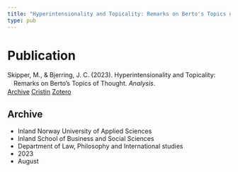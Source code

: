 ```yaml
---
title: "Hyperintensionality and Topicality: Remarks on Berto's Topics of Thought"
type: pub
---
```

<h1>Publication</h1>
<article id="csl-bib-container-R7FRNG2B" class="csl-bib-container">
  <div class="csl-bib-body" style="line-height: 1.35; padding-left: 1em; text-indent:-1em;">
  <div class="csl-entry">Skipper, M., &amp; Bjerring, J. C. (2023). Hyperintensionality and Topicality: Remarks on Berto&#x2019;s Topics of Thought. <i>Analysis</i>.</div>
</div>
  <div class="csl-bib-buttons">
    <a href="#taxonomy-article-R7FRNG2B" class="csl-bib-button">Archive</a>
    <a href="https://app.cristin.no/results/show.jsf?id=2166709" alt="Cristin URL" class="csl-bib-button">Cristin</a>
    <a href="http://zotero.org/groups/5022929/items/R7FRNG2B" alt="Zotero URL" class="csl-bib-button">Zotero</a>
  </div>
  <div id="csl-bib-meta-container-R7FRNG2B"></div>
</article>
<div id="csl-bib-meta-R7FRNG2B" class="csl-bib-meta">
  <article id="taxonomy-article-R7FRNG2B" class="taxonomy-article">
    <h1>Archive</h1>
    <ul>
      <li>Inland Norway University of Applied Sciences</li>
      <li>Inland School of Business and Social Sciences</li>
      <li>Department of Law, Philosophy and International studies</li>
      <li>2023</li>
      <li>August</li>
    </ul>
  </article>
</div>
